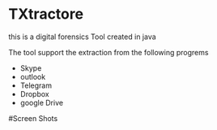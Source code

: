 # TXtractore
this is a digital forensics Tool created in java

The tool support the extraction from the following progrems
* Skype
* outlook
* Telegram
* Dropbox
* google Drive

#Screen Shots
